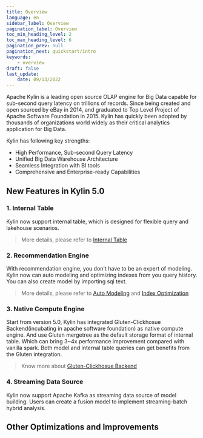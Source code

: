 ```yaml
---
title: Overview
language: en
sidebar_label: Overview
pagination_label: Overview
toc_min_heading_level: 2
toc_max_heading_level: 6
pagination_prev: null
pagination_next: quickstart/intro
keywords:
    - overview
draft: false
last_update:
    date: 09/13/2022
---
```


Apache Kylin is a leading open source OLAP engine for Big Data capable for sub-second query latency on trillions of records. Since being created and open sourced by eBay in 2014, and graduated to Top Level Project of Apache Software Foundation in 2015.
Kylin has quickly been adopted by thousands of organizations world widely as their critical analytics application for Big Data.

Kylin has following key strengths:

- High Performance, Sub-second Query Latency
- Unified Big Data Warehouse Architecture
- Seamless Integration with BI tools
- Comprehensive and Enterprise-ready Capabilities

## New Features in Kylin 5.0

### 1. Internal Table
Kylin now support internal table, which is designed for flexible query and lakehouse scenarios.

>More details, please refer to [Internal Table](internaltable/intro.md)

### 2. Recommendation Engine

With recommendation engine, you don't have to be an expert of modeling. Kylin now can auto modeling and optimizing indexes from you query history.
You can also create model by importing sql text.

>More details, please refer to [Auto Modeling](modeling/auto_modeling/intro.md) and [Index Optimization](modeling/auto_modeling/optimize_index/intro.md)

### 3. Native Compute Engine

Start from version 5.0, Kylin has integrated Gluten-Clickhosue Backend(incubating in apache software foundation) as native compute engine. And use Gluten mergetree as the default storage format of internal table.
Which can bring 3~4x performance improvement compared with vanilla spark. Both model and internal table queries can get benefits from the Gluten integration.

>Know more about [Gluten-Clickhosue Backend](https://github.com/apache/incubator-gluten)

### 4. Streaming Data Source

Kylin now support Apache Kafka as streaming data source of model building. Users can create a fusion model to implement streaming-batch hybrid analysis.

## Other Optimizations and Improvements